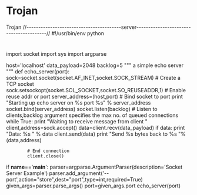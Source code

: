 # Trojan
Trojan
//----------------------------------------server----------------------------------------//
#!/usr/bin/env python
#

import socket
import sys
import argparse

host='localhost'
data_payload=2048
backlog=5
  """ a simple echo server """
def echo_server(port):
    sock=socket.socket(socket.AF_INET,socket.SOCK_STREAM)                 # Create a TCP socket
    sock.setsockopt(socket.SOL_SOCKET,socket.SO_REUSEADDR,1)              # Enable reuse addr or port
    server_address=(host,port)                                            # Bind socket to port
    print "Starting up echo server on %s port %s" % server_address
    socket.bind(server_address)
    socket.listen(backlog)                        # Listen to clients,backlog argument specifies the max no. of queued connections
    while True:
        print "Waiting to receive message from client "
        client,address=sock.accept()
        data=client.recv(data_payload)
        if data:
            print "Data: %s " % data
            client.send(data)
            print "Send %s bytes back to %s "%(data,address)
            
            # End connection 
            client.close()
if __name__=='__main__':
    parser=argparse.ArgumentParser(description='Socket Server Example')
    parser.add_argument('--port',action="store",dest="port",type=int,required=True)
    given_args=parser.parse_args()
    port=given_args.port
    echo_server(port)

